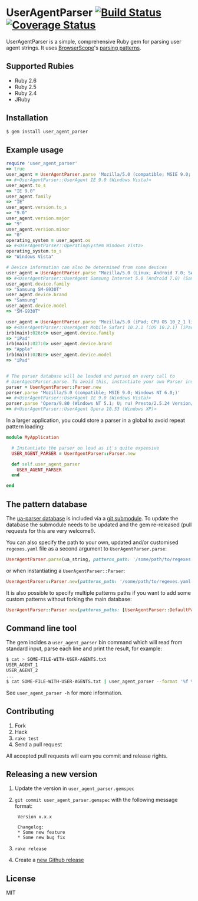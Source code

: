 # UserAgentParser [![Build Status](https://travis-ci.org/ua-parser/uap-ruby.svg?branch=master)](https://travis-ci.org/ua-parser/uap-ruby) [![Coverage Status](https://coveralls.io/repos/github/ua-parser/uap-ruby/badge.svg)](https://coveralls.io/github/ua-parser/uap-ruby)

UserAgentParser is a simple, comprehensive Ruby gem for parsing user agent strings. It uses [BrowserScope](http://www.browserscope.org/)'s [parsing patterns](https://github.com/ua-parser/uap-core).

## Supported Rubies

* Ruby 2.6
* Ruby 2.5
* Ruby 2.4
* JRuby

## Installation

```bash
$ gem install user_agent_parser
```

## Example usage

```ruby
require 'user_agent_parser'
=> true
user_agent = UserAgentParser.parse 'Mozilla/5.0 (compatible; MSIE 9.0; Windows NT 6.0;)'
=> #<UserAgentParser::UserAgent IE 9.0 (Windows Vista)>
user_agent.to_s
=> "IE 9.0"
user_agent.family
=> "IE"
user_agent.version.to_s
=> "9.0"
user_agent.version.major
=> "9"
user_agent.version.minor
=> "0"
operating_system = user_agent.os
=> #<UserAgentParser::OperatingSystem Windows Vista>
operating_system.to_s
=> "Windows Vista"

# Device information can also be determined from some devices
user_agent = UserAgentParser.parse "Mozilla/5.0 (Linux; Android 7.0; SAMSUNG SM-G930T Build/NRD90M) AppleWebKit/537.36 (KHTML, like Gecko) SamsungBrowser/5.0 Chrome/51.0.2704.106 Mobile Safari/537.36"
=> #<UserAgentParser::UserAgent Samsung Internet 5.0 (Android 7.0) (Samsung SM-G930T)>
user_agent.device.family
=> "Samsung SM-G930T"
user_agent.device.brand
=> "Samsung"
user_agent.device.model
=> "SM-G930T"

user_agent = UserAgentParser.parse "Mozilla/5.0 (iPad; CPU OS 10_2_1 like Mac OS X) AppleWebKit/600.1.4 (KHTML, like Gecko) GSA/23.1.148956103 Mobile/14D27 Safari/600.1.4"
=> #<UserAgentParser::UserAgent Mobile Safari 10.2.1 (iOS 10.2.1) (iPad)>
irb(main):026:0> user_agent.device.family
=> "iPad"
irb(main):027:0> user_agent.device.brand
=> "Apple"
irb(main):028:0> user_agent.device.model
=> "iPad"


# The parser database will be loaded and parsed on every call to
# UserAgentParser.parse. To avoid this, instantiate your own Parser instance.
parser = UserAgentParser::Parser.new
parser.parse 'Mozilla/5.0 (compatible; MSIE 9.0; Windows NT 6.0;)'
=> #<UserAgentParser::UserAgent IE 9.0 (Windows Vista)>
parser.parse 'Opera/9.80 (Windows NT 5.1; U; ru) Presto/2.5.24 Version/10.53'
=> #<UserAgentParser::UserAgent Opera 10.53 (Windows XP)>
```

In a larger application, you could store a parser in a global to avoid repeat pattern loading:

```ruby
module MyApplication

  # Instantiate the parser on load as it's quite expensive
  USER_AGENT_PARSER = UserAgentParser::Parser.new

  def self.user_agent_parser
    USER_AGENT_PARSER
  end

end
```

## The pattern database

The [ua-parser database](https://github.com/ua-parser/uap-core/blob/master/regexes.yaml) is included via a [git submodule](http://help.github.com/submodules/). To update the database the submodule needs to be updated and the gem re-released (pull requests for this are very welcome!).

You can also specify the path to your own, updated and/or customised `regexes.yaml` file as a second argument to `UserAgentParser.parse`:

```ruby
UserAgentParser.parse(ua_string, patterns_path: '/some/path/to/regexes.yaml')
```

or when instantiating a `UserAgentParser::Parser`:

```ruby
UserAgentParser::Parser.new(patterns_path: '/some/path/to/regexes.yaml').parse(ua_string)
```

It is also possible to specify multiple patterns paths if you want to add some custom patterns without forking the main database:
```ruby
UserAgentParser::Parser.new(patterns_paths: [UserAgentParser::DefaultPatternsPath, '/some/path/to/regexes.yaml'])
```

## Command line tool

The gem incldes a `user_agent_parser` bin command which will read from
standard input, parse each line and print the result, for example:

```bash
$ cat > SOME-FILE-WITH-USER-AGENTS.txt
USER_AGENT_1
USER_AGENT_2
...
$ cat SOME-FILE-WITH-USER-AGENTS.txt | user_agent_parser --format '%f %M' | distribution
```

See `user_agent_parser -h` for more information.

## Contributing

1. Fork
2. Hack
3. `rake test`
4. Send a pull request

All accepted pull requests will earn you commit and release rights.

## Releasing a new version

1. Update the version in `user_agent_parser.gemspec`
2. `git commit user_agent_parser.gemspec` with the following message format:

        Version x.x.x

        Changelog:
        * Some new feature
        * Some new bug fix
3. `rake release`
4. Create a [new Github release](https://github.com/ua-parser/uap-ruby/releases/new)

## License

MIT
